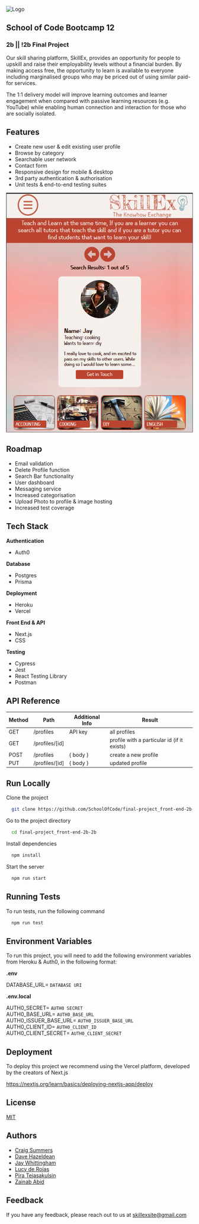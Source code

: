 ![Logo](https://skill-ex.vercel.app/media/icons/LogoMain.svg)

## School of Code Bootcamp 12

### 2b || !2b Final Project

Our skill sharing platform, SkillEx, provides an opportunity for people to upskill and raise their employability levels without a financial burden. By making access free, the opportunity to learn is available to everyone including marginalised groups who may be priced out of using similar paid-for services.

The 1:1 delivery model will improve learning outcomes and learner engagement when compared with passive learning resources (e.g. YouTube) while enabling human connection and interaction for those who are socially isolated.

## Features

- Create new user & edit existing user profile
- Browse by category
- Searchable user network
- Contact form
- Responsive design for mobile & desktop
- 3rd party authentication & authorisation
- Unit tests & end-to-end testing suites

![App Screenshot](public\media\images\screenshot.png)

## Roadmap

- Email validation
- Delete Profile function
- Search Bar functionality
- User dashboard
- Messaging service
- Increased categorisation
- Upload Photo to profile & image hosting
- Increased test coverage

## Tech Stack

**Authentication**

- Auth0

**Database**

- Postgres
- Prisma

**Deployment**

- Heroku
- Vercel

**Front End & API**

- Next.js
- CSS

**Testing**

- Cypress
- Jest
- React Testing Library
- Postman

## API Reference

| Method | Path           | Additional Info | Result                                      |
| ------ | -------------- | --------------- | ------------------------------------------- |
| GET    | /profiles      | API key         | all profiles                                |
| GET    | /profiles/[id] |                 | profile with a particular id (if it exists) |
| POST   | /profiles      | { body }        | create a new profile                        |
| PUT    | /profiles/[id] | { body }        | updated profile                             |

## Run Locally

Clone the project

```bash
  git clone https://github.com/SchoolOfCode/final-project_front-end-2b-2b
```

Go to the project directory

```bash
  cd final-project_front-end-2b-2b
```

Install dependencies

```bash
  npm install
```

Start the server

```bash
  npm run start
```

## Running Tests

To run tests, run the following command

```bash
  npm run test
```

## Environment Variables

To run this project, you will need to add the following environment variables from Heroku & Auth0, in the following format:

**.env**

DATABASE_URL= `DATABASE URI`

**.env.local**

AUTH0_SECRET= `AUTH0 SECRET`  
AUTH0_BASE_URL= `AUTH0_BASE_URL`  
AUTH0_ISSUER_BASE_URL= `AUTH0_ISSUER_BASE_URL`  
AUTH0_CLIENT_ID= `AUTH0_CLIENT_ID`  
AUTH0_CLIENT_SECRET= `AUTH0_CLIENT_SECRET`

## Deployment

To deploy this project we recommend using the Vercel platform, developed by the creators of Next.js

https://nextjs.org/learn/basics/deploying-nextjs-app/deploy

## License

[MIT](https://choosealicense.com/licenses/mit/)

## Authors

- [Craig Summers](https://www.github.com/AlphaPentagon)
- [Dave Hazeldean](https://www.github.com/dvhzldn)
- [Jay Whittingham](https://www.github.com/jaymlwhittingham)
- [Lucy de Rojas](https://www.github.com/Lucy-de-Rojas)
- [Pira Tejasakulsin](https://www.github.com/piratejas)
- [Zainab Abid](https://www.github.com/ZainabAbid1)

## Feedback

If you have any feedback, please reach out to us at skillexsite@gmail.com
